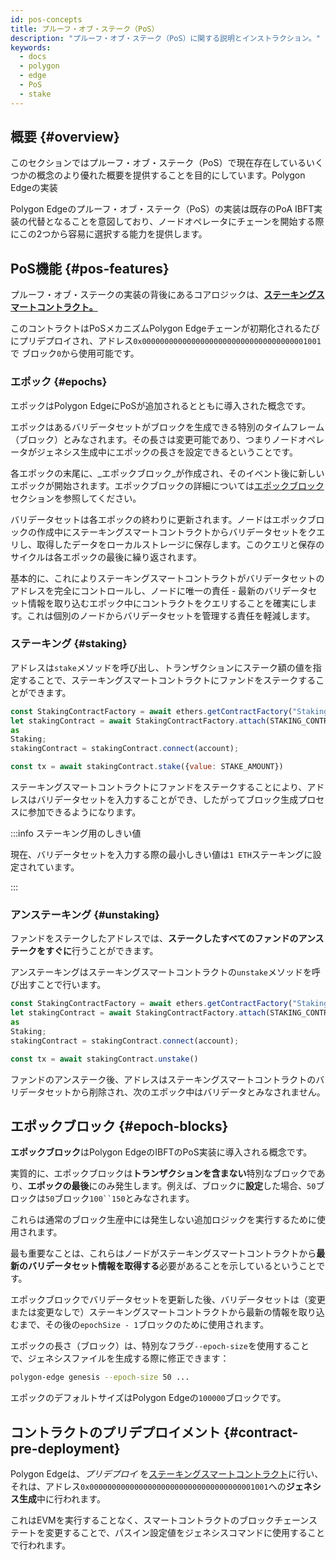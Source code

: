 ```yaml
---
id: pos-concepts
title: プルーフ・オブ・ステーク（PoS）
description: "プルーフ・オブ・ステーク（PoS）に関する説明とインストラクション。"
keywords:
  - docs
  - polygon
  - edge
  - PoS
  - stake
---
```


## 概要 {#overview}

このセクションではプルーフ・オブ・ステーク（PoS）で現在存在しているいくつかの概念のより優れた概要を提供することを目的にしています。Polygon Edgeの実装

Polygon Edgeのプルーフ・オブ・ステーク（PoS）の実装は既存のPoA IBFT実装の代替となることを意図しており、ノードオペレータにチェーンを開始する際にこの2つから容易に選択する能力を提供します。

## PoS機能 {#pos-features}

プルーフ・オブ・ステークの実装の背後にあるコアロジックは、**[ステーキングスマートコントラクト。](https://github.com/0xPolygon/staking-contracts/blob/main/contracts/Staking.sol)**

このコントラクトはPoSメカニズムPolygon Edgeチェーンが初期化されるたびにプリデプロイされ、アドレス`0x0000000000000000000000000000000000001001`で
ブロック`0`から使用可能です。

### エポック {#epochs}

エポックはPolygon EdgeにPoSが追加されるとともに導入された概念です。

エポックはあるバリデータセットがブロックを生成できる特別のタイムフレーム（ブロック）とみなされます。その長さは変更可能であり、つまりノードオペレータがジェネシス生成中にエポックの長さを設定できるということです。

各エポックの末尾に、_エポックブロック_が作成され、そのイベント後に新しいエポックが開始されます。エポックブロックの詳細については[エポックブロック](/docs/edge/consensus/pos-concepts#epoch-blocks)セクションを参照してください。

バリデータセットは各エポックの終わりに更新されます。ノードはエポックブロックの作成中にステーキングスマートコントラクトからバリデータセットをクエリし、取得したデータをローカルストレージに保存します。このクエリと保存のサイクルは各エポックの最後に繰り返されます。

基本的に、これによりステーキングスマートコントラクトがバリデータセットのアドレスを完全にコントロールし、ノードに唯一の責任 - 最新のバリデータセット情報を取り込むエポック中にコントラクトをクエリすることを確実にします。これは個別のノードからバリデータセットを管理する責任を軽減します。

### ステーキング {#staking}

アドレスは`stake`メソッドを呼び出し、トランザクションにステーク額の値を指定することで、ステーキングスマートコントラクトにファンドをステークすることができます。

````js
const StakingContractFactory = await ethers.getContractFactory("Staking");
let stakingContract = await StakingContractFactory.attach(STAKING_CONTRACT_ADDRESS)
as
Staking;
stakingContract = stakingContract.connect(account);

const tx = await stakingContract.stake({value: STAKE_AMOUNT})
````

ステーキングスマートコントラクトにファンドをステークすることにより、アドレスはバリデータセットを入力することができ、したがってブロック生成プロセスに参加できるようになります。

:::info ステーキング用のしきい値

現在、バリデータセットを入力する際の最小しきい値は`1 ETH`ステーキングに設定されています。

:::

### アンステーキング {#unstaking}

ファンドをステークしたアドレスでは、**ステークしたすべてのファンドのアンステークをすぐに**行うことができます。

アンステーキングはステーキングスマートコントラクトの`unstake`メソッドを呼び出すことで行います。

````js
const StakingContractFactory = await ethers.getContractFactory("Staking");
let stakingContract = await StakingContractFactory.attach(STAKING_CONTRACT_ADDRESS)
as
Staking;
stakingContract = stakingContract.connect(account);

const tx = await stakingContract.unstake()
````

ファンドのアンステーク後、アドレスはステーキングスマートコントラクトのバリデータセットから削除され、次のエポック中はバリデータとみなされません。

## エポックブロック {#epoch-blocks}

**エポックブロック**はPolygon EdgeのIBFTのPoS実装に導入される概念です。

実質的に、エポックブロックは**トランザクションを含まない**特別なブロックであり、**エポックの最後**にのみ発生します。例えば、ブロックに**設定**した場合、`50`ブロックは`50`ブロック`100``150`とみなされます。

これらは通常のブロック生産中には発生しない追加ロジックを実行するために使用されます。

最も重要なことは、これらはノードがステーキングスマートコントラクトから**最新のバリデータセット情報を取得する**必要があることを示しているということです。

エポックブロックでバリデータセットを更新した後、バリデータセットは（変更または変更なしで）ステーキングスマートコントラクトから最新の情報を取り込むまで、その後の`epochSize - 1`ブロックのために使用されます。

エポックの長さ（ブロック）は、特別なフラグ`--epoch-size`を使用することで、ジェネシスファイルを生成する際に修正できます：

```bash
polygon-edge genesis --epoch-size 50 ...
```

エポックのデフォルトサイズはPolygon Edgeの`100000`ブロックです。

## コントラクトのプリデプロイメント {#contract-pre-deployment}

Polygon Edgeは、_プリデプロイ_
を[ステーキングスマートコントラクト](https://github.com/0xPolygon/staking-contracts/blob/main/contracts/Staking.sol)に行い、
それは、アドレス`0x0000000000000000000000000000000000001001`への**ジェネシス生成**中に行われます。

これはEVMを実行することなく、スマートコントラクトのブロックチェーンステートを変更することで、パスイン設定値をジェネシスコマンドに使用することで行われます。
